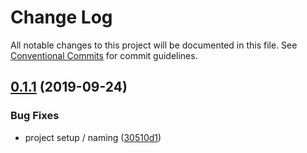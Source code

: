 # Change Log

All notable changes to this project will be documented in this file.
See [Conventional Commits](https://conventionalcommits.org) for commit guidelines.

## [0.1.1](https://github.com/DanielMSchmidt/typescript-code-generator/compare/v0.1.0...v0.1.1) (2019-09-24)

### Bug Fixes

- project setup / naming ([30510d1](https://github.com/DanielMSchmidt/typescript-code-generator/commit/30510d1))
